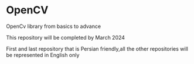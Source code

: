 # OpenCV

OpenCv library from basics to advance

This repository will be completed by March 2024

First and last repository that is Persian friendly,all the other repositories will be represented in English only
